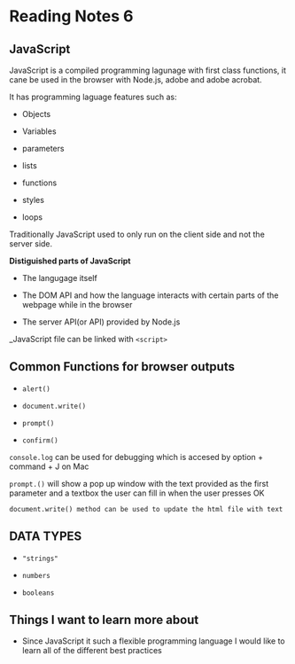 # Reading Notes 6

## JavaScript

JavaScript is a compiled programming lagunage with first class functions, it cane be used in the browser with Node.js, adobe and adobe acrobat.

It has programming laguage features such as:

* Objects

* Variables

* parameters 

* lists

* functions

* styles

* loops

Traditionally JavaScript used to only run on the client side and not the server side. 

**Distiguished parts of JavaScript**

* The langugage itself

* The DOM API and how the language interacts with certain parts of the webpage while in the browser

* The server API(or API) provided by Node.js 

_JavaScript file can be linked with `<script>`

## Common Functions for browser outputs

* `alert()`

* `document.write()`

* `prompt()`

* `confirm()`

`console.log` can be used for debugging which is accesed by option + command + J on Mac

 `prompt.()` will show a pop up window with the text provided as the first parameter and a textbox the user can fill in when the user presses OK

`document.write() method can be used to update the html file with text`

## DATA TYPES

* `"strings"`

* `numbers`

* `booleans`

## Things I want to learn more about

* Since JavaScript it such a flexible programming language I would like to learn all of the different best practices 



